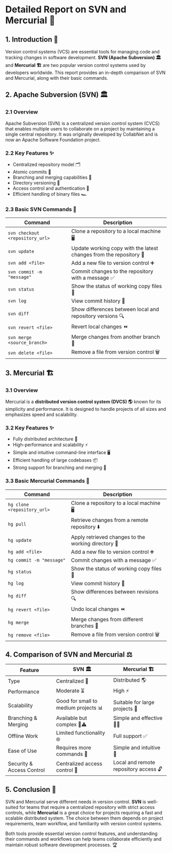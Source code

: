 # Detailed Report on SVN and Mercurial 📜

## 1. Introduction 🚀
Version control systems (VCS) are essential tools for managing code and tracking changes in software development. **SVN (Apache Subversion) 🏛️** and **Mercurial 🏗️** are two popular version control systems used by developers worldwide. This report provides an in-depth comparison of SVN and Mercurial, along with their basic commands.

## 2. Apache Subversion (SVN) 🏛️
### 2.1 Overview
Apache Subversion (SVN) is a centralized version control system (CVCS) that enables multiple users to collaborate on a project by maintaining a single central repository. It was originally developed by CollabNet and is now an Apache Software Foundation project.

### 2.2 Key Features ✨
- Centralized repository model 🗂️
- Atomic commits 🔄
- Branching and merging capabilities 🌿
- Directory versioning 📂
- Access control and authentication 🔑
- Efficient handling of binary files 🏎️

### 2.3 Basic SVN Commands 📜

| Command | Description |
|---------|-------------|
| `svn checkout <repository_url>` | Clone a repository to a local machine 🖥️ |
| `svn update` | Update working copy with the latest changes from the repository 🔄 |
| `svn add <file>` | Add a new file to version control ➕ |
| `svn commit -m "message"` | Commit changes to the repository with a message ✅ |
| `svn status` | Show the status of working copy files 📌 |
| `svn log` | View commit history 📜 |
| `svn diff` | Show differences between local and repository versions 🔍 |
| `svn revert <file>` | Revert local changes ⏪ |
| `svn merge <source_branch>` | Merge changes from another branch 🔀 |
| `svn delete <file>` | Remove a file from version control 🗑️ |

## 3. Mercurial 🏗️
### 3.1 Overview
Mercurial is a **distributed version control system (DVCS) 🌎** known for its simplicity and performance. It is designed to handle projects of all sizes and emphasizes speed and scalability.

### 3.2 Key Features ✨
- Fully distributed architecture 🔄
- High-performance and scalability ⚡
- Simple and intuitive command-line interface 🖥️
- Efficient handling of large codebases 📦
- Strong support for branching and merging 🌿

### 3.3 Basic Mercurial Commands 📜

| Command | Description |
|---------|-------------|
| `hg clone <repository_url>` | Clone a repository to a local machine 🖥️ |
| `hg pull` | Retrieve changes from a remote repository ⬇️ |
| `hg update` | Apply retrieved changes to the working directory 🔄 |
| `hg add <file>` | Add a new file to version control ➕ |
| `hg commit -m "message"` | Commit changes with a message ✅ |
| `hg status` | Show the status of working copy files 📌 |
| `hg log` | View commit history 📜 |
| `hg diff` | Show differences between revisions 🔍 |
| `hg revert <file>` | Undo local changes ⏪ |
| `hg merge` | Merge changes from different branches 🔀 |
| `hg remove <file>` | Remove a file from version control 🗑️ |

## 4. Comparison of SVN and Mercurial ⚖️

| Feature | SVN 🏛️ | Mercurial 🏗️ |
|---------|-----|----------|
| Type | Centralized 🎯 | Distributed 🌎 |
| Performance | Moderate ⏳ | High ⚡ |
| Scalability | Good for small to medium projects 📊 | Suitable for large projects 🚀 |
| Branching & Merging | Available but complex 🌿⚠️ | Simple and effective 🌿✅ |
| Offline Work | Limited functionality 🌐 | Full support ✅ |
| Ease of Use | Requires more commands 📖 | Simple and intuitive 🎯 |
| Security & Access Control | Centralized access control 🔐 | Local and remote repository access 🔓 |

## 5. Conclusion 🎯
SVN and Mercurial serve different needs in version control. **SVN** is well-suited for teams that require a centralized repository with strict access controls, while **Mercurial** is a great choice for projects requiring a fast and scalable distributed system. The choice between them depends on project requirements, team workflow, and familiarity with version control systems.

Both tools provide essential version control features, and understanding their commands and workflows can help teams collaborate efficiently and maintain robust software development processes. 🏆
